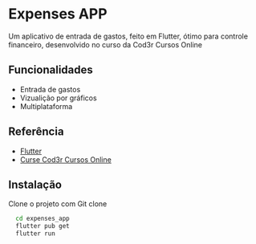 
# Expenses APP

Um aplicativo de entrada de gastos, feito em Flutter, ótimo para controle financeiro, desenvolvido no curso da Cod3r Cursos Online

## Funcionalidades

- Entrada de gastos
- Vizualição por gráficos
- Multiplataforma


## Referência

 - [Flutter](https://flutter.dev/)
 - [Curse Cod3r Cursos Online](https://www.udemy.com/course/curso-flutter/)

## Instalação

Clone o projeto com Git clone

```bash
  cd expenses_app
  flutter pub get
  flutter run
```
    
